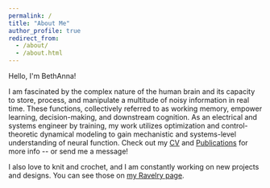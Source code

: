 ```yaml
---
permalink: /
title: "About Me"
author_profile: true
redirect_from: 
  - /about/
  - /about.html
---
```


Hello, I'm BethAnna! 


I am fascinated by the complex nature of the human brain and its capacity to store, process, and manipulate a multitude of noisy information in real time. These functions, collectively referred to as working memory, empower learning, decision-making, and downstream cognition. As an electrical and systems engineer by training, my work utilizes optimization and control-theoretic dynamical modeling to gain mechanistic and systems-level understanding of neural function. Check out my [CV](https://bethanna.github.io/cv/) and [Publications](https://bethanna.github.io/publications/) for more info -- or send me a message! 

I also love to knit and crochet, and I am constantly working on new projects and designs. You can see those on [my Ravelry page](https://www.ravelry.com/designers/thompson-yarn-arts).  


<!--
I have always been fascinated by networks and 

I am particularly interested in working memory and understanding how biological, physiological, and psychological differences engender disease.
to study \
&nbsp;&nbsp;&nbsp; i) how finite neural resources should be allocated to incoming stimuli for the ongoing management and temporary storage of stimuli for decision making and downstream cognition; \
&nbsp;&nbsp;&nbsp; ii) what network dynamics are associated with optimal gating of stimuli; and \
&nbsp;&nbsp;&nbsp; iii) the interplay of working memory, including encoding and retention, with other key cognitive functions such as attention. -->
